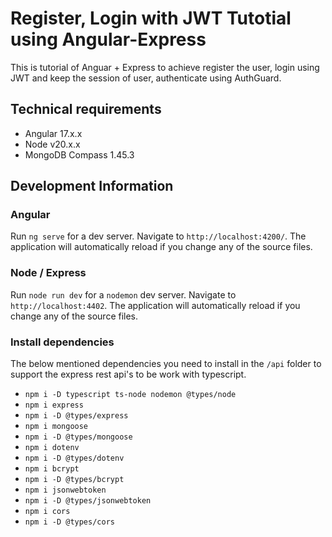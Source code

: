 # Register, Login with JWT Tutotial using Angular-Express

This is tutorial of Anguar + Express to achieve register the user, login using JWT and keep the session of user, authenticate using AuthGuard.

## Technical requirements
 - Angular 17.x.x
 - Node v20.x.x
 - MongoDB Compass 1.45.3

## Development Information

### Angular
Run `ng serve` for a dev server. Navigate to `http://localhost:4200/`. The application will automatically reload if you change any of the source files.

### Node / Express
Run `node run dev` for a `nodemon` dev server. Navigate to `http://localhost:4402`. The application will automatically reload if you change any of the source files.

### Install dependencies

The below mentioned dependencies you need to install in the `/api` folder to support the express rest api's to be work with typescript.

 - `npm i -D typescript ts-node nodemon @types/node`
 - `npm i express`
 - `npm i -D @types/express`
 - `npm i mongoose`
 - `npm i -D @types/mongoose`
 - `npm i dotenv`
 - `npm i -D @types/dotenv`
 - `npm i bcrypt`
 - `npm i -D @types/bcrypt`
 - `npm i jsonwebtoken`
 - `npm i -D @types/jsonwebtoken`
 - `npm i cors`
 - `npm i -D @types/cors`
